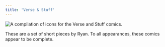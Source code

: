 ```yaml
---
title: 'Verse & Stuff'
---
```


![A compilation of icons for the Verse and Stuff comics.](images/verse-and-stuff/versetitle.jpg)

These are a set of short pieces by Ryan. To all appearances, these comics appear to be complete.
